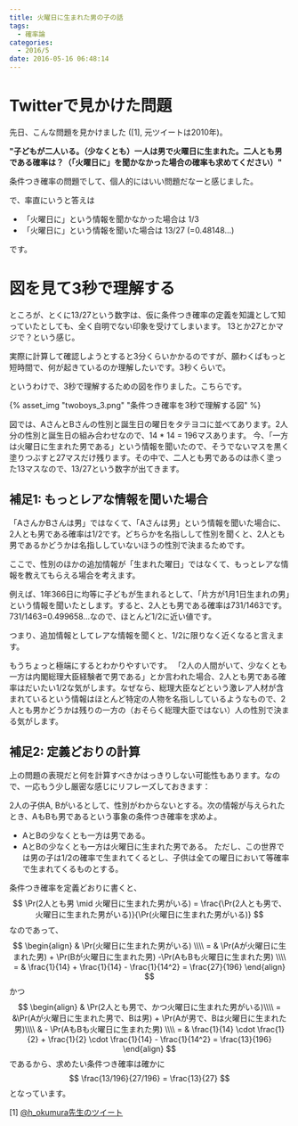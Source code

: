 ```yaml
---
title: 火曜日に生まれた男の子の話
tags:
  - 確率論
categories:
  - 2016/5
date: 2016-05-16 06:48:14
---
```


# Twitterで見かけた問題

先日、こんな問題を見かけました ([1], 元ツイートは2010年)。

**"子どもが二人いる。（少なくとも）一人は男で火曜日に生まれた。二人とも男である確率は？（「火曜日に」を聞かなかった場合の確率も求めてください）"**

条件つき確率の問題でして、個人的にはいい問題だなーと感じました。

で、率直にいうと答えは

- 「火曜日に」という情報を聞かなかった場合は 1/3
- 「火曜日に」という情報を聞いた場合は 13/27 (=0.48148...)

です。

# 図を見て3秒で理解する

ところが、とくに13/27という数字は、仮に条件つき確率の定義を知識として知っていたとしても、全く自明でない印象を受けてしまいます。
13とか27とかマジで？という感じ。

実際に計算して確認しようとすると3分くらいかかるのですが、願わくばもっと短時間で、何が起きているのか理解したいです。3秒くらいで。

というわけで、3秒で理解するための図を作りました。こちらです。

{% asset_img "twoboys_3.png" "条件つき確率を3秒で理解する図" %}

図では、AさんとBさんの性別と誕生日の曜日をタテヨコに並べてあります。2人分の性別と誕生日の組み合わせなので、14 * 14 = 196マスあります。
今、「一方は火曜日に生まれた男である」という情報を聞いたので、そうでないマスを黒く塗りつぶすと27マスだけ残ります。その中で、二人とも男であるのは赤く塗った13マスなので、13/27という数字が出てきます。

<!-- more -->
## 補足1: もっとレアな情報を聞いた場合

「AさんかBさんは男」ではなくて、「Aさんは男」という情報を聞いた場合に、2人とも男である確率は1/2です。どちらかを名指しして性別を聞くと、2人とも男であるかどうかは名指ししていないほうの性別で決まるためです。

ここで、性別のほかの追加情報が「生まれた曜日」ではなくて、もっとレアな情報を教えてもらえる場合を考えます。

例えば、1年366日に均等に子どもが生まれるとして、「片方が1月1日生まれの男」という情報を聞いたとします。すると、2人とも男である確率は731/1463です。731/1463=0.499658...なので、ほとんど1/2に近い値です。

つまり、追加情報としてレアな情報を聞くと、1/2に限りなく近くなると言えます。

もうちょっと極端にするとわかりやすいです。
「2人の人間がいて、少なくとも一方は内閣総理大臣経験者で男である」とか言われた場合、2人とも男である確率はだいたい1/2な気がします。なぜなら、総理大臣などという激レア人材が含まれているという情報はほとんど特定の人物を名指ししているようなもので、2人とも男かどうかは残りの一方の（おそらく総理大臣ではない）人の性別で決まる気がします。

## 補足2: 定義どおりの計算

上の問題の表現だと何を計算すべきかはっきりしない可能性もあります。なので、一応もう少し厳密な感じにリフレーズしておきます：

2人の子供A, Bがいるとして、性別がわからないとする。次の情報が与えられたとき、AもBも男であるという事象の条件つき確率を求めよ。
* AとBの少なくとも一方は男である。
* AとBの少なくとも一方は火曜日に生まれた男である。
ただし、この世界では男の子は1/2の確率で生まれてくるとし、子供は全ての曜日において等確率で生まれてくるものとする。

条件つき確率を定義どおりに書くと、
$$
\Pr(2人とも男 \mid 火曜日に生まれた男がいる) = \frac{\Pr(2人とも男で、火曜日に生まれた男がいる)}{\Pr(火曜日に生まれた男がいる)}
$$
なのであって、
$$
\begin{align}
& \Pr(火曜日に生まれた男がいる) \\\\
= & \Pr(Aが火曜日に生まれた男) + \Pr(Bが火曜日に生まれた男) -\Pr(AもBも火曜日に生まれた男) \\\\
= & \frac{1}{14} + \frac{1}{14} - \frac{1}{14^2}
= \frac{27}{196}
\end{align}
$$
かつ
$$
\begin{align}
& \Pr(2人とも男で、かつ火曜日に生まれた男がいる)\\\\
= &\Pr(Aが火曜日に生まれた男で、Bは男) + \Pr(Aが男で、Bは火曜日に生まれた男)\\\\
& - \Pr(AもBも火曜日に生まれた男) \\\\
= & \frac{1}{14} \cdot \frac{1}{2} + \frac{1}{2} \cdot \frac{1}{14} - \frac{1}{14^2}
= \frac{13}{196}
\end{align}
$$
であるから、求めたい条件つき確率は確かに
$$
\frac{13/196}{27/196} = \frac{13}{27}
$$
となっています。

[1] [@h_okumura先生のツイート](https://twitter.com/h_okumura/status/14947083781)
